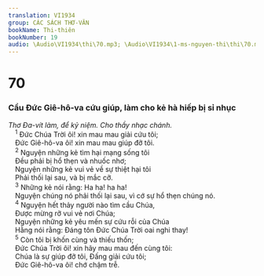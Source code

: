 ```yaml
---
translation: VI1934
group: CÁC SÁCH THƠ-VĂN
bookName: Thi-thiên 
bookNumber: 19
audio: \Audio\VI1934\thi\70.mp3; \Audio\VI1934\1-ms-nguyen-thi\thi\70.mp3
---
```


<div class="title"><h1>70</h1><h3>Cầu Đức Giê-hô-va cứu giúp, làm cho kẻ hà hiếp bị sỉ nhục</h3><i>Thơ Đa-vít làm, để kỷ niệm. Cho thầy nhạc chánh.</i></div>
<span class="verse thi_70_1"> <sup>1</sup> Đức Chúa Trời ôi! xin mau mau giải cứu tôi; <br/> Đức Giê-hô-va ôi! xin mau mau giúp đỡ tôi. <br/></span>
<span class="verse thi_70_2"> <sup>2</sup> Nguyện những kẻ tìm hại mạng sống tôi <br/> Đều phải bị hổ thẹn và nhuốc nhơ; <br/> Nguyện những kẻ vui vẻ về sự thiệt hại tôi <br/> Phải thối lại sau, và bị mắc cỡ. <br/></span>
<span class="verse thi_70_3"> <sup>3</sup> Những kẻ nói rằng: Ha ha! ha ha! <br/> Nguyện chúng nó phải thối lại sau, vì cớ sự hổ thẹn chúng nó. <br/></span>
<span class="verse thi_70_4"> <sup>4</sup> Nguyện hết thảy người nào tìm cầu Chúa, <br/> Được mừng rỡ vui vẻ nơi Chúa; <br/> Nguyện những kẻ yêu mến sự cứu rỗi của Chúa <br/> Hằng nói rằng: Đáng tôn Đức Chúa Trời oai nghi thay! <br/></span>
<span class="verse thi_70_5"> <sup>5</sup> Còn tôi bị khốn cùng và thiếu thốn; <br/> Đức Chúa Trời ôi! xin hãy mau mau đến cùng tôi: <br/> Chúa là sự giúp đỡ tôi, Đấng giải cứu tôi; <br/> Đức Giê-hô-va ôi! chớ chậm trễ. <br/></span>
